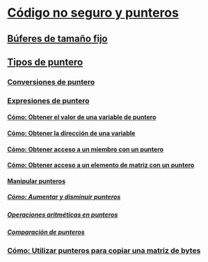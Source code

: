 # [Código no seguro y punteros](index.md)
## [Búferes de tamaño fijo](fixed-size-buffers.md)
## [Tipos de puntero](pointer-types.md)
### [Conversiones de puntero](pointer-conversions.md)
### [Expresiones de puntero](pointer-expressions.md)
#### [Cómo: Obtener el valor de una variable de puntero](how-to-obtain-the-value-of-a-pointer-variable.md)
#### [Cómo: Obtener la dirección de una variable](how-to-obtain-the-address-of-a-variable.md)
#### [Cómo: Obtener acceso a un miembro con un puntero](how-to-access-a-member-with-a-pointer.md)
#### [Cómo: Obtener acceso a un elemento de matriz con un puntero](how-to-access-an-array-element-with-a-pointer.md)
#### [Manipular punteros](manipulating-pointers.md)
##### [Cómo: Aumentar y disminuir punteros](how-to-increment-and-decrement-pointers.md)
##### [Operaciones aritméticas en punteros](arithmetic-operations-on-pointers.md)
##### [Comparación de punteros](pointer-comparison.md)
### [Cómo: Utilizar punteros para copiar una matriz de bytes](how-to-use-pointers-to-copy-an-array-of-bytes.md)
